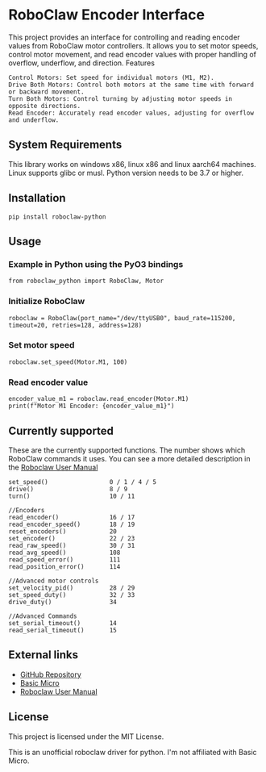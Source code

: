 # RoboClaw Encoder Interface
This project provides an interface for controlling and reading encoder values from RoboClaw motor controllers. It allows you to set motor speeds, control motor movement, and read encoder values with proper handling of overflow, underflow, and direction.
Features

    Control Motors: Set speed for individual motors (M1, M2).
    Drive Both Motors: Control both motors at the same time with forward or backward movement.
    Turn Both Motors: Control turning by adjusting motor speeds in opposite directions.
    Read Encoder: Accurately read encoder values, adjusting for overflow and underflow.

## System Requirements
This library works on windows x86, linux x86 and linux aarch64 machines.
Linux supports glibc or musl.
Python version needs to be 3.7 or higher.

## Installation
    pip install roboclaw-python

## Usage
### Example in Python using the PyO3 bindings
    from roboclaw_python import RoboClaw, Motor
### Initialize RoboClaw
    roboclaw = RoboClaw(port_name="/dev/ttyUSB0", baud_rate=115200, timeout=20, retries=128, address=128)
### Set motor speed
    roboclaw.set_speed(Motor.M1, 100)
### Read encoder value
    encoder_value_m1 = roboclaw.read_encoder(Motor.M1)
    print(f"Motor M1 Encoder: {encoder_value_m1}")

## Currently supported
These are the currently supported functions. The number shows which RoboClaw commands it uses.
You can see a more detailed description in the [Roboclaw User Manual](https://downloads.basicmicro.com/docs/roboclaw_user_manual.pdf)

    set_speed()                 0 / 1 / 4 / 5
    drive()                     8 / 9
    turn()                      10 / 11

    //Encoders
    read_encoder()              16 / 17
    read_encoder_speed()        18 / 19
    reset_encoders()            20
    set_encoder()               22 / 23
    read_raw_speed()            30 / 31
    read_avg_speed()            108
    read_speed_error()          111
    read_position_error()       114

    //Advanced motor controls
    set_velocity_pid()          28 / 29
    set_speed_duty()            32 / 33
    drive_duty()                34

    //Advanced Commands
    set_serial_timeout()        14
    read_serial_timeout()       15

## External links
-   [GitHub Repository](https://github.com/kingananas20/roboclaw)
-   [Basic Micro](https://www.basicmicro.com/)
-   [Roboclaw User Manual](https://downloads.basicmicro.com/docs/roboclaw_user_manual.pdf)

## License
This project is licensed under the MIT License.

This is an unofficial roboclaw driver for python. I'm not affiliated with Basic Micro.